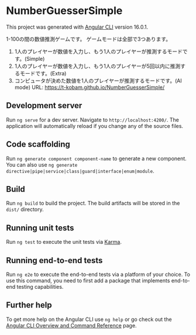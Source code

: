 # NumberGuesserSimple

This project was generated with [Angular CLI](https://github.com/angular/angular-cli) version 16.0.1.

1-100の間の数値推測ゲームです。
ゲームモードは全部で3つあります。
1. 1人のプレイヤーが数値を入力し、もう1人のプレイヤーが推測するモードです。(Simple)
2. 1人のプレイヤーが数値を入力し、もう1人のプレイヤーが5回以内に推測するモードです。(Extra)
3. コンピュータが決めた数値を1人のプレイヤーが推測するモードです。(AI mode)
URL: https://t-kobam.github.io/NumberGuesserSimple/

## Development server

Run `ng serve` for a dev server. Navigate to `http://localhost:4200/`. The application will automatically reload if you change any of the source files.

## Code scaffolding

Run `ng generate component component-name` to generate a new component. You can also use `ng generate directive|pipe|service|class|guard|interface|enum|module`.

## Build

Run `ng build` to build the project. The build artifacts will be stored in the `dist/` directory.

## Running unit tests

Run `ng test` to execute the unit tests via [Karma](https://karma-runner.github.io).

## Running end-to-end tests

Run `ng e2e` to execute the end-to-end tests via a platform of your choice. To use this command, you need to first add a package that implements end-to-end testing capabilities.

## Further help

To get more help on the Angular CLI use `ng help` or go check out the [Angular CLI Overview and Command Reference](https://angular.io/cli) page.
